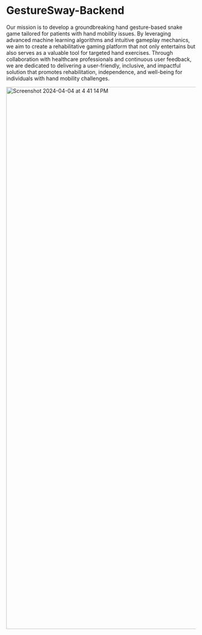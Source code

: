 # GestureSway-Backend
Our mission is to develop a groundbreaking hand gesture-based snake game tailored for patients with hand mobility issues. By leveraging advanced machine learning algorithms and intuitive gameplay mechanics, we aim to create a rehabilitative gaming platform that not only entertains but also serves as a valuable tool for targeted hand exercises. Through collaboration with healthcare professionals and continuous user feedback, we are dedicated to delivering a user-friendly, inclusive, and impactful solution that promotes rehabilitation, independence, and well-being for individuals with hand mobility challenges.

<img width="1440" alt="Screenshot 2024-04-04 at 4 41 14 PM" src="https://github.com/FernandoPrmu/GestureSway/assets/133565479/155c85f9-477b-4fca-8b14-8035994a5d1b">

